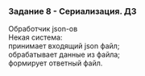 ### Задание 8 - Сериализация. ДЗ

Обработчик json-ов<br>
Некая система:<br>
принимает входящий json файл;<br>
обрабатывает данные из файла;<br>
формирует ответный файл.
